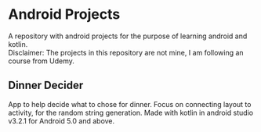 # Android Projects

A repository with android projects for the purpose of learning android and kotlin. <br />
Disclaimer: The projects in this repository are not mine, I am following an course from Udemy.

## Dinner Decider

App to help decide what to chose for dinner. 
Focus on connecting layout to activity, for the random string generation.
Made with kotlin in android studio v3.2.1 for Android 5.0 and above.
